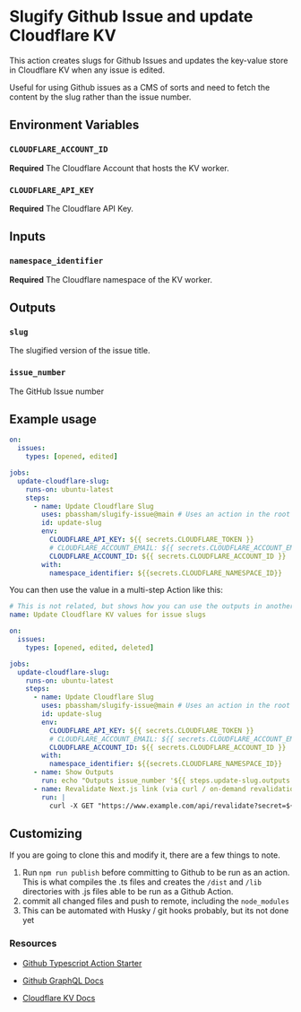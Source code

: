 # Slugify Github Issue and update Cloudflare KV

This action creates slugs for Github Issues and updates the key-value store in Cloudflare KV when any issue is edited.

Useful for using Github issues as a CMS of sorts and need to fetch the content by the slug rather than the issue number.

## Environment Variables

### `CLOUDFLARE_ACCOUNT_ID`

**Required** The Cloudflare Account that hosts the KV worker.

### `CLOUDFLARE_API_KEY`

**Required** The Cloudflare API Key.

## Inputs

### `namespace_identifier`

**Required** The Cloudflare namespace of the KV worker.

## Outputs

### `slug`

The slugified version of the issue title.

### `issue_number`

The GitHub Issue number

## Example usage

```yaml
on:
  issues:
    types: [opened, edited]

jobs:
  update-cloudflare-slug:
    runs-on: ubuntu-latest
    steps:
      - name: Update Cloudflare Slug
        uses: pbassham/slugify-issue@main # Uses an action in the root directory
        id: update-slug
        env:
          CLOUDFLARE_API_KEY: ${{ secrets.CLOUDFLARE_TOKEN }}
          # CLOUDFLARE_ACCOUNT_EMAIL: ${{ secrets.CLOUDFLARE_ACCOUNT_EMAIL }}
          CLOUDFLARE_ACCOUNT_ID: ${{ secrets.CLOUDFLARE_ACCOUNT_ID }}
        with:
          namespace_identifier: ${{secrets.CLOUDFLARE_NAMESPACE_ID}}
```

You can then use the value in a multi-step Action like this:

```yaml
# This is not related, but shows how you can use the outputs in another action
name: Update Cloudflare KV values for issue slugs

on:
  issues:
    types: [opened, edited, deleted]

jobs:
  update-cloudflare-slug:
    runs-on: ubuntu-latest
    steps:
      - name: Update Cloudflare Slug
        uses: pbassham/slugify-issue@main # Uses an action in the root directory
        id: update-slug
        env:
          CLOUDFLARE_API_KEY: ${{ secrets.CLOUDFLARE_TOKEN }}
          # CLOUDFLARE_ACCOUNT_EMAIL: ${{ secrets.CLOUDFLARE_ACCOUNT_EMAIL }}
          CLOUDFLARE_ACCOUNT_ID: ${{ secrets.CLOUDFLARE_ACCOUNT_ID }}
        with:
          namespace_identifier: ${{secrets.CLOUDFLARE_NAMESPACE_ID}}
      - name: Show Outputs
        run: echo "Outputs issue_number '${{ steps.update-slug.outputs.issue_number }}' Slug '${{ steps.update-slug.outputs.slug }}'"
      - name: Revalidate Next.js link (via curl / on-demand revalidation)
        run: |
          curl -X GET "https://www.example.com/api/revalidate?secret=${{secrets.REVALIDATE_TOKEN}}&slug=${{steps.update-slug.outputs.slug}}"
```

## Customizing

If you are going to clone this and modify it, there are a few things to note.

1. Run `npm run publish` before committing to Github to be run as an action. This is what compiles the .ts files and creates the `/dist` and `/lib` directories with .js files able to be run as a Github Action.
2. commit all changed files and push to remote, including the `node_modules`
3. This can be automated with Husky / git hooks probably, but its not done yet

### Resources

- [Github Typescript Action Starter](https://github.com/actions/typescript-action)

- [Github GraphQL Docs](https://docs.github.com/en/graphql/reference/interfaces)

- [Cloudflare KV Docs](https://developers.cloudflare.com/api/operations/workers-kv-namespace-read-the-metadata-for-a-key)
